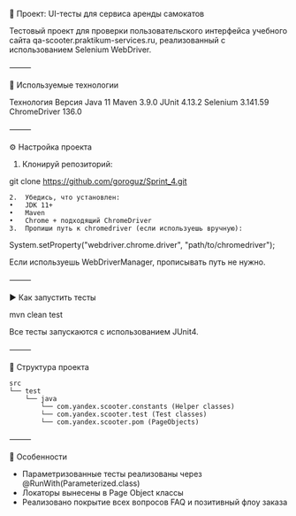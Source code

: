 🛴 Проект: UI-тесты для сервиса аренды самокатов

Тестовый проект для проверки пользовательского интерфейса учебного сайта qa-scooter.praktikum-services.ru, реализованный с использованием Selenium WebDriver.

⸻

🚀 Используемые технологии

Технология	Версия
Java	11
Maven	3.9.0
JUnit	4.13.2
Selenium	3.141.59
ChromeDriver	136.0


⸻

⚙️ Настройка проекта
1.	Клонируй репозиторий:

git clone https://github.com/goroguz/Sprint_4.git


	2.	Убедись, что установлен:
	•	JDK 11+
	•	Maven
	•	Chrome + подходящий ChromeDriver
	3.	Пропиши путь к chromedriver (если используешь вручную):

System.setProperty("webdriver.chrome.driver", "path/to/chromedriver");

Если используешь WebDriverManager, прописывать путь не нужно.

⸻

▶️ Как запустить тесты

mvn clean test

Все тесты запускаются с использованием JUnit4.

⸻

📁 Структура проекта
```
src
└── test
    └── java
        └── com.yandex.scooter.constants (Helper classes)
        └── com.yandex.scooter.test (Test classes)
        └── com.yandex.scooter.pom (PageObjects)

```

⸻

📌 Особенности
-	Параметризованные тесты реализованы через @RunWith(Parameterized.class)
-	Локаторы вынесены в Page Object классы
-	Реализовано покрытие всех вопросов FAQ и позитивный флоу заказа